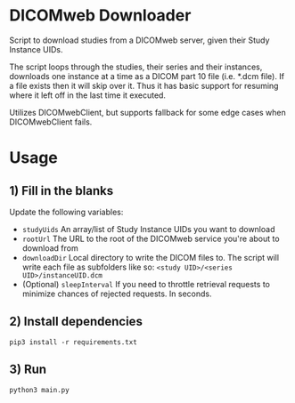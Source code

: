 # DICOMweb Downloader
Script to download studies from a DICOMweb server, given their Study Instance UIDs. 

The script loops through the studies, their series and their instances, downloads
one instance at a time as a DICOM part 10 file (i.e. *.dcm file). If a file exists
then it will skip over it. Thus it has basic support for resuming where it left off
in the last time it executed.

Utilizes DICOMwebClient, but supports fallback for some edge cases when DICOMwebClient fails.

# Usage
## 1) Fill in the blanks
Update the following variables:
* `studyUids` An array/list of Study Instance UIDs you want to download
* `rootUrl` The URL to the root of the DICOMweb service you're about to download from
* `downloadDir` Local directory to write the DICOM files to. The script will write each file as subfolders like so: `<study UID>/<series UID>/instanceUID.dcm`
* (Optional) `sleepInterval` If you need to throttle retrieval requests to minimize chances of rejected requests. In seconds.

## 2) Install dependencies
`pip3 install -r requirements.txt`

## 3) Run
`python3 main.py`
